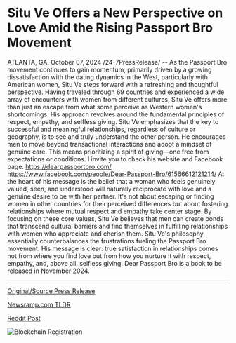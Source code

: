 # Situ Ve Offers a New Perspective on Love Amid the Rising Passport Bro Movement

ATLANTA, GA, October 07, 2024 /24-7PressRelease/ -- As the Passport Bro movement continues to gain momentum, primarily driven by a growing dissatisfaction with the dating dynamics in the West, particularly with American women, Situ Ve steps forward with a refreshing and thoughtful perspective. Having traveled through 69 countries and experienced a wide array of encounters with women from different cultures, Situ Ve offers more than just an escape from what some perceive as Western women's shortcomings. His approach revolves around the fundamental principles of respect, empathy, and selfless giving.  Situ Ve emphasizes that the key to successful and meaningful relationships, regardless of culture or geography, is to see and truly understand the other person. He encourages men to move beyond transactional interactions and adopt a mindset of genuine care. This means prioritizing a spirit of giving—one free from expectations or conditions.  I invite you to check his website and Facebook page. https://dearpassportbro.com/ https://www.facebook.com/people/Dear-Passport-Bro/61566612121214/  At the heart of his message is the belief that a woman who feels genuinely valued, seen, and understood will naturally reciprocate with love and a genuine desire to be with her partner. It's not about escaping or finding women in other countries for their perceived differences but about fostering relationships where mutual respect and empathy take center stage. By focusing on these core values, Situ Ve believes that men can create bonds that transcend cultural barriers and find themselves in fulfilling relationships with women who appreciate and cherish them.  Situ Ve's philosophy essentially counterbalances the frustrations fueling the Passport Bro movement. His message is clear: true satisfaction in relationships comes not from where you find love but from how you nurture it with respect, empathy, and, above all, selfless giving.  Dear Passport Bro is a book to be released in November 2024. 

---

[Original/Source Press Release](https://www.24-7pressrelease.com/press-release/514976/situ-ve-offers-a-new-perspective-on-love-amid-the-rising-passport-bro-movement)
                    

[Newsramp.com TLDR](None) 



[Reddit Post](https://www.reddit.com/r/BookNews/comments/1fy1wci/situ_ve_offers_refreshing_perspective_on/) 



![Blockchain Registration](https://cdn.newsramp.app/24-7PressRelease/qrcode/2410/7/barn9NlA.webp)